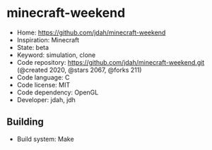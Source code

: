 # minecraft-weekend

- Home: https://github.com/jdah/minecraft-weekend
- Inspiration: Minecraft
- State: beta
- Keyword: simulation, clone
- Code repository: https://github.com/jdah/minecraft-weekend.git (@created 2020, @stars 2067, @forks 211)
- Code language: C
- Code license: MIT
- Code dependency: OpenGL
- Developer: jdah, jdh

## Building

- Build system: Make
